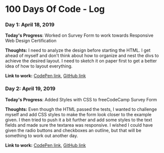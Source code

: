 # 100 Days Of Code - Log

### Day 1: April 18, 2019

**Today's Progress**: Worked on Survey Form to work towards Responsive Web Design Certification

**Thoughts:** I need to analyze the design before starting the HTML.  I get ahead of myself and don't think about how to organize and nest the divs to achieve the desired layout.  I need to sketch it on paper first to get a better idea of how to layout everything.

**Link to work:** [CodePen link](https://codepen.io/whimsicurl_designs/pen/JVpzWN), [GitHub link](https://github.com/whimsicurl-creations/fcc-survey-form)

### Day 2: April 19, 2019

**Today's Progress**: Added Styles with CSS to freeCodeCamp Survey Form

**Thoughts:** Even though the HTML passed the tests, I wanted to challenge myself and add CSS styles to make the form look closer to the example given.  I then tried to push it a bit further and add some styles to the text fields and made sure the textarea was responsive.  I wished I could have given the radio buttons and checkboxes an outline, but that will be something to work out another day.

**Link to work:** [CodePen link](https://codepen.io/whimsicurl_designs/full/JVpzWN), [GitHub link](https://github.com/whimsicurl-creations/fcc-survey-form)
